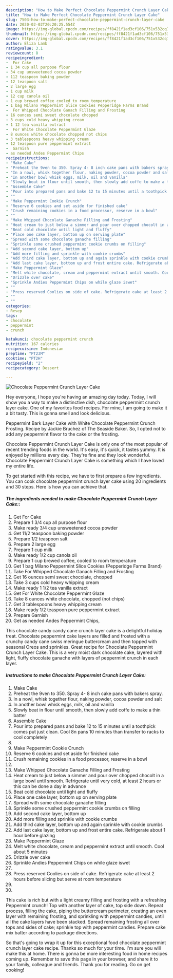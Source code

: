 ```yaml
---
description: "How to Make Perfect Chocolate Peppermint Crunch Layer Cake"
title: "How to Make Perfect Chocolate Peppermint Crunch Layer Cake"
slug: 7503-how-to-make-perfect-chocolate-peppermint-crunch-layer-cake
date: 2020-02-02T20:20:25.554Z
image: https://img-global.cpcdn.com/recipes/ff8421f1ad3cf106/751x532cq70/chocolate-peppermint-crunch-layer-cake-recipe-main-photo.jpg
thumbnail: https://img-global.cpcdn.com/recipes/ff8421f1ad3cf106/751x532cq70/chocolate-peppermint-crunch-layer-cake-recipe-main-photo.jpg
cover: https://img-global.cpcdn.com/recipes/ff8421f1ad3cf106/751x532cq70/chocolate-peppermint-crunch-layer-cake-recipe-main-photo.jpg
author: Eliza Lamb
ratingvalue: 3.1
reviewcount: 8
recipeingredient:
-  For Cake
- 1 34 cup all purpose flour
- 34 cup unsweetened cocoa powder
- 112 teaspoon baking powder
- 12 teaspoon salt
- 2 large egg
- 1 cup milk
- 12 cup canola oil
- 1 cup brewed coffee cooled to room temperature
- 1 bag Milano Peppermint Slice Cookies Pepperidge Farms Brand
-  For Whipped Chocolate Ganach Filling and Frosting
- 16 ounces semi sweet chocolate chopped
- 3 cups cold heavy whipping cream
- 1 12 tea vanilla extract
-  For White Chocolate Peppermint Glaze
- 8 ounces white chocolate chopped not chips
- 3 tablespoons heavy whipping cream
- 12 teaspoon pure peppermint extract
-  Garnish
- as needed Andes Peppermint Chips
recipeinstructions:
- "Make Cake"
- "Preheat the 9ven to 350. Spray 4- 8 inch cake pans with bakers spray."
- "In a nowl, whisk together flour, naking powder, cocoa powder and salt"
- "In another bowl whisk eggs, milk, oil and vanilla"
- "Slowly beat in flour until smooth, then slowly add coffe to make a thin batter"
- "Assemble Cake"
- "Pour into prepared pans and bake 12 to 15 minutes until a toothpick comes put just clean. Cool 8n pans 10 minutes than transfer to racks to cool completely"
- ""
- "Make Peppermint Cookie Crunch"
- "Reserve 6 cookies and set aside for finished cake"
- "Crush remaining cookies in a food processor, reserve in a bowl"
- ""
- "Make Whipped Chocolate Ganache Filling and Frosting"
- "Heat cream to just below a simmer and pour over chopped chocolt in a large bowl until smooth. Refrigerate until very cold, at least 2 hours or this can be done a day in advance"
- "Beat cold chocolate until light and fluffy"
- "Place one cake layer, bottom up on serving plate"
- "Spread with some chocolate ganache filling"
- "Sprinkle some crushed peppermint cookie crumbs on filling"
- "Add second cake layer, bottom up"
- "Add more filling and sprinkle with cookie crumbs"
- "Add third cake layer, bottom up and again sprinkle with cookie crumbs"
- "Add last cake layer, bottom up and frost entire cake. Refrigerate about 1 hour before glazing"
- "Make Peppermint Glaze"
- "Melt white chocolate, cream and peppermint extract until smooth. Cool about 5 minutes"
- "Drizzle over cake"
- "Sprinkle Andies Peppermint Chips on while glaze iswet"
- ""
- "Press reserved Coolies on side of cake. Refrigerate cake at least 2 hours before slicing but serve at room temperature"
- ""
- ""
categories:
- Resep
tags:
- chocolate
- peppermint
- crunch

katakunci: chocolate peppermint crunch
nutrition: 167 calories
recipecuisine: Indonesian
preptime: "PT23M"
cooktime: "PT2H"
recipeyield: "2"
recipecategory: Dessert

---
```



![Chocolate Peppermint Crunch Layer Cake](https://img-global.cpcdn.com/recipes/ff8421f1ad3cf106/751x532cq70/chocolate-peppermint-crunch-layer-cake-recipe-main-photo.jpg)

Hey everyone, I hope you're having an amazing day today. Today, I will show you a way to make a distinctive dish, chocolate peppermint crunch layer cake. One of my favorites food recipes. For mine, I am going to make it a bit tasty. This is gonna smell and look delicious.

Peppermint Bark Layer Cake with White Chocolate Peppermint Crunch Frosting. Recipe by Jackie Bruchez of The Seaside Baker. So, I opted not to add any peppermint flavor to the cake or the frosting.

Chocolate Peppermint Crunch Layer Cake is only one of the most popular of recent trending foods in the world. It's easy, it's quick, it tastes yummy. It is enjoyed by millions every day. They're fine and they look wonderful. Chocolate Peppermint Crunch Layer Cake is something which I have loved my entire life.


To get started with this recipe, we have to first prepare a few ingredients. You can cook chocolate peppermint crunch layer cake using 20 ingredients and 30 steps. Here is how you can achieve that.

##### The ingredients needed to make Chocolate Peppermint Crunch Layer Cake::

1. Get  For Cake
1. Prepare 1 3/4 cup all purpose flour
1. Make ready 3/4 cup unsweetened cocoa powder
1. Get 11/2 teaspoon baking powder
1. Prepare 1/2 teaspoon salt
1. Prepare 2 large egg
1. Prepare 1 cup milk
1. Make ready 1/2 cup canola oil
1. Prepare 1 cup brewed coffee, cooled to room temperature
1. Get 1 bag Milano Peppermint Slice Cookies (Pepperidge Farms Brand)
1. Take  For Whipped Chocolate Ganach Filling and Frosting
1. Get 16 ounces semi sweet chocolate, chopped
1. Take 3 cups cold heavy whipping cream
1. Make ready 1 1/2 tea vanilla extract
1. Get  For White Chocolate Peppermint Glaze
1. Take 8 ounces white chocolate, chopped (not chips)
1. Get 3 tablespoons heavy whipping cream
1. Make ready 1/2 teaspoon pure peppermint extract
1. Prepare  Garnish
1. Get as needed Andes Peppermint Chips,


This chocolate candy candy cane crunch layer cake is a delightful holiday treat. Chocolate peppermint cake layers are filled and frosted with a crunchy candy cane swiss meringue buttercream and then topped with seasonal Oreos and sprinkles. Great recipe for Chocolate Peppermint Crunch Layer Cake. This is a very moist dark chocolate cake, layered with light, fluffy chocolate ganache with layers of peppermint crunch in each layer. 

##### Instructions to make Chocolate Peppermint Crunch Layer Cake:

1. Make Cake
1. Preheat the 9ven to 350. Spray 4- 8 inch cake pans with bakers spray.
1. In a nowl, whisk together flour, naking powder, cocoa powder and salt
1. In another bowl whisk eggs, milk, oil and vanilla
1. Slowly beat in flour until smooth, then slowly add coffe to make a thin batter
1. Assemble Cake
1. Pour into prepared pans and bake 12 to 15 minutes until a toothpick comes put just clean. Cool 8n pans 10 minutes than transfer to racks to cool completely
1. 
1. Make Peppermint Cookie Crunch
1. Reserve 6 cookies and set aside for finished cake
1. Crush remaining cookies in a food processor, reserve in a bowl
1. 
1. Make Whipped Chocolate Ganache Filling and Frosting
1. Heat cream to just below a simmer and pour over chopped chocolt in a large bowl until smooth. Refrigerate until very cold, at least 2 hours or this can be done a day in advance
1. Beat cold chocolate until light and fluffy
1. Place one cake layer, bottom up on serving plate
1. Spread with some chocolate ganache filling
1. Sprinkle some crushed peppermint cookie crumbs on filling
1. Add second cake layer, bottom up
1. Add more filling and sprinkle with cookie crumbs
1. Add third cake layer, bottom up and again sprinkle with cookie crumbs
1. Add last cake layer, bottom up and frost entire cake. Refrigerate about 1 hour before glazing
1. Make Peppermint Glaze
1. Melt white chocolate, cream and peppermint extract until smooth. Cool about 5 minutes
1. Drizzle over cake
1. Sprinkle Andies Peppermint Chips on while glaze iswet
1. 
1. Press reserved Coolies on side of cake. Refrigerate cake at least 2 hours before slicing but serve at room temperature
1. 
1. 


This cake is rich but with a light creamy filling and frosting with a refreshing Peppermint crunch! Top with another layer of cake, top side down. Repeat process, filling the cake, piping the buttercream perimeter, creating an even layer with remaining frosting, and sprinkling with peppermint candies, until all the cake layers have been stacked. Spread remaining frosting all over tops and sides of cake; sprinkle top with peppermint candies. Prepare cake mix batter according to package directions. 

So that's going to wrap it up for this exceptional food chocolate peppermint crunch layer cake recipe. Thanks so much for your time. I'm sure you will make this at home. There is gonna be more interesting food in home recipes coming up. Remember to save this page in your browser, and share it to your family, colleague and friends. Thank you for reading. Go on get cooking!
